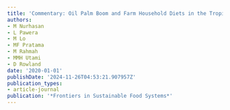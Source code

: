 ```yaml
---
title: 'Commentary: Oil Palm Boom and Farm Household Diets in the Tropics'
authors:
- M Nurhasan
- L Pawera
- M Lo
- MF Pratama
- M Rahmah
- MMH Utami
- D Rowland
date: '2020-01-01'
publishDate: '2024-11-26T04:53:21.907957Z'
publication_types:
- article-journal
publication: '*Frontiers in Sustainable Food Systems*'
---
```

